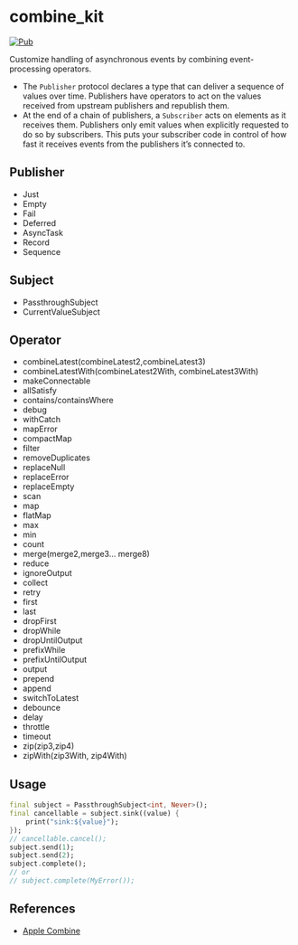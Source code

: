 # combine_kit

[![Pub](https://img.shields.io/pub/v/combine_kit.svg)](https://pub.dartlang.org/packages/combine_kit)

Customize handling of asynchronous events by combining event-processing operators.

- The `Publisher` protocol declares a type that can deliver a sequence of values over time. Publishers have operators to act on the values received from upstream publishers and republish them.
- At the end of a chain of publishers, a `Subscriber` acts on elements as it receives them. Publishers only emit values when explicitly requested to do so by subscribers. This puts your subscriber code in control of how fast it receives events from the publishers it’s connected to.

## Publisher

- Just
- Empty
- Fail
- Deferred
- AsyncTask
- Record
- Sequence

## Subject

- PassthroughSubject
- CurrentValueSubject

## Operator

- combineLatest(combineLatest2,combineLatest3)
- combineLatestWith(combineLatest2With, combineLatest3With)
- makeConnectable
- allSatisfy
- contains/containsWhere
- debug
- withCatch
- mapError
- compactMap
- filter
- removeDuplicates
- replaceNull
- replaceError
- replaceEmpty
- scan
- map
- flatMap
- max
- min
- count
- merge(merge2,merge3... merge8)
- reduce
- ignoreOutput
- collect
- retry
- first
- last
- dropFirst
- dropWhile
- dropUntilOutput
- prefixWhile
- prefixUntilOutput
- output
- prepend
- append
- switchToLatest
- debounce
- delay
- throttle
- timeout
- zip(zip3,zip4)
- zipWith(zip3With, zip4With)

## Usage

```dart
final subject = PassthroughSubject<int, Never>();
final cancellable = subject.sink((value) {
    print("sink:${value}");
});
// cancellable.cancel();
subject.send(1);
subject.send(2);
subject.complete();
// or
// subject.complete(MyError());
```

## References

- [Apple Combine](https://developer.apple.com/documentation/combine)
